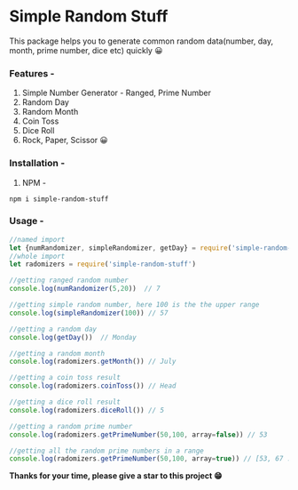 # Simple Random Stuff
This package helps you to generate common random data(number, day, month, prime number, dice etc) quickly 😀

### Features - 
1. Simple Number Generator - Ranged, Prime Number
2. Random Day
3. Random Month
4. Coin Toss
5. Dice Roll
6. Rock, Paper, Scissor 😀

### Installation - 

1. NPM - 
```
npm i simple-random-stuff
```


### Usage - 

```javascript
//named import
let {numRandomizer, simpleRandomizer, getDay} = require('simple-random-stuff')
//whole import
let radomizers = require('simple-random-stuff')

//getting ranged random number
console.log(numRandomizer(5,20))  // 7

//getting simple random number, here 100 is the the upper range
console.log(simpleRandomizer(100)) // 57

//getting a random day
console.log(getDay())  // Monday

//getting a random month
console.log(radomizers.getMonth()) // July

//getting a coin toss result
console.log(radomizers.coinToss()) // Head

//getting a dice roll result
console.log(radomizers.diceRoll()) // 5

//getting a random prime number
console.log(radomizers.getPrimeNumber(50,100, array=false)) // 53

//getting all the random prime numbers in a range
console.log(radomizers.getPrimeNumber(50,100, array=true)) // [53, 67 ....]
````

**Thanks for your time, please give a star to this project 😁**